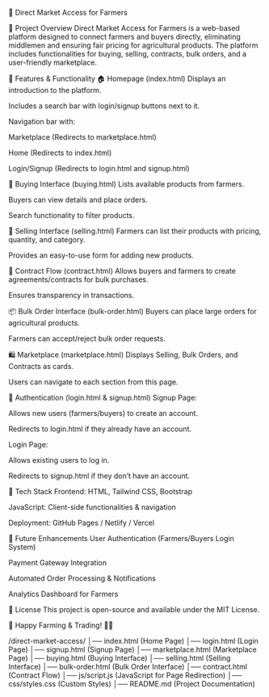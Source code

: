 🌾 Direct Market Access for Farmers


📌 Project Overview
Direct Market Access for Farmers is a web-based platform designed to connect farmers and buyers directly, eliminating middlemen and ensuring fair pricing for agricultural products. The platform includes functionalities for buying, selling, contracts, bulk orders, and a user-friendly marketplace.

📜 Features & Functionality
🏠 Homepage (index.html)
Displays an introduction to the platform.

Includes a search bar with login/signup buttons next to it.

Navigation bar with:

Marketplace (Redirects to marketplace.html)

Home (Redirects to index.html)

Login/Signup (Redirects to login.html and signup.html)

🛒 Buying Interface (buying.html)
Lists available products from farmers.

Buyers can view details and place orders.

Search functionality to filter products.

🌾 Selling Interface (selling.html)
Farmers can list their products with pricing, quantity, and category.

Provides an easy-to-use form for adding new products.

📜 Contract Flow (contract.html)
Allows buyers and farmers to create agreements/contracts for bulk purchases.

Ensures transparency in transactions.

📦 Bulk Order Interface (bulk-order.html)
Buyers can place large orders for agricultural products.

Farmers can accept/reject bulk order requests.

🛍️ Marketplace (marketplace.html)
Displays Selling, Bulk Orders, and Contracts as cards.

Users can navigate to each section from this page.

🔑 Authentication (login.html & signup.html)
Signup Page:

Allows new users (farmers/buyers) to create an account.

Redirects to login.html if they already have an account.

Login Page:

Allows existing users to log in.

Redirects to signup.html if they don’t have an account.

🎨 Tech Stack
Frontend: HTML, Tailwind CSS, Bootstrap

JavaScript: Client-side functionalities & navigation

Deployment: GitHub Pages / Netlify / Vercel

📢 Future Enhancements
User Authentication (Farmers/Buyers Login System)

Payment Gateway Integration

Automated Order Processing & Notifications

Analytics Dashboard for Farmers

📜 License
This project is open-source and available under the MIT License.

🚀 Happy Farming & Trading! 🌾🎉

/direct-market-access/
│── index.html          (Home Page)
│── login.html          (Login Page)
│── signup.html         (Signup Page)
│── marketplace.html    (Marketplace Page)
│── buying.html         (Buying Interface)
│── selling.html        (Selling Interface)
│── bulk-order.html     (Bulk Order Interface)
│── contract.html       (Contract Flow)
│── js/script.js        (JavaScript for Page Redirection)
│── css/styles.css      (Custom Styles)
│── README.md           (Project Documentation)

